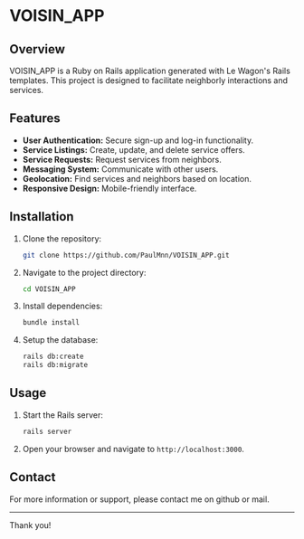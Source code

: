 # VOISIN_APP

## Overview

VOISIN_APP is a Ruby on Rails application generated with Le Wagon's Rails templates. This project is designed to facilitate neighborly interactions and services.

## Features

- **User Authentication:** Secure sign-up and log-in functionality.
- **Service Listings:** Create, update, and delete service offers.
- **Service Requests:** Request services from neighbors.
- **Messaging System:** Communicate with other users.
- **Geolocation:** Find services and neighbors based on location.
- **Responsive Design:** Mobile-friendly interface.

## Installation

1. Clone the repository:
    ```sh
    git clone https://github.com/PaulMnn/VOISIN_APP.git
    ```
2. Navigate to the project directory:
    ```sh
    cd VOISIN_APP
    ```
3. Install dependencies:
    ```sh
    bundle install
    ```
4. Setup the database:
    ```sh
    rails db:create
    rails db:migrate
    ```

## Usage

1. Start the Rails server:
    ```sh
    rails server
    ```
2. Open your browser and navigate to `http://localhost:3000`.

## Contact

For more information or support, please contact me on github or mail.

---

Thank you!
